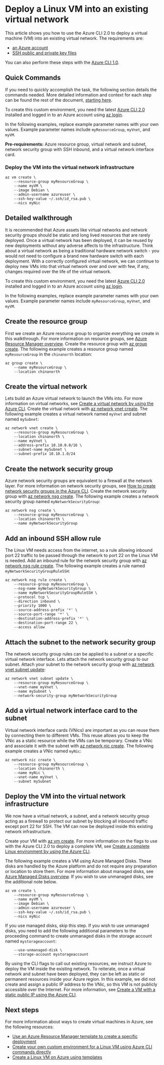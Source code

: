 <!-- not suitable for Mooncake -->

<properties
    pageTitle="Deploy Linux VM into existing network with the Azure CLI 2.0 | Azure"
    description="Learn how to deploy a Linux virtual machine into an existing Virtual Network using the Azure CLI 2.0"
    services="virtual-machines-linux"
    documentationcenter="virtual-machines"
    author="iainfoulds"
    manager="timlt"
    editor=""
    tags="azure-resource-manager" />
<tags
    ms.assetid=""
    ms.service="virtual-machines-linux"
    ms.workload="infrastructure"
    ms.tgt_pltfrm="vm-linux"
    ms.devlang="na"
    ms.topic="article"
    ms.date="01/31/2017"
    wacn.date=""
    ms.author="iainfou" />

# Deploy a Linux VM into an existing virtual network

This article shows you how to use the Azure CLI 2.0 to deploy a virtual machine (VM) into an existing virtual network. The requirements are:

- [an Azure account](/pricing/1rmb-trial/)
- [SSH public and private key files](/documentation/articles/virtual-machines-linux-mac-create-ssh-keys/)

You can also perform these steps with the [Azure CLI 1.0](/documentation/articles/virtual-machines-linux-deploy-linux-vm-into-existing-vnet-using-cli-nodejs/).

## Quick Commands
If you need to quickly accomplish the task, the following section details the  commands needed. More detailed information and context for each step can be found the rest of the document, [starting here](#detailed-walkthrough).

To create this custom environment, you need the latest [Azure CLI 2.0](https://docs.microsoft.com/cli/azure/install-az-cli2) installed and logged in to an Azure account using [az login](https://docs.microsoft.com/cli/azure/#login).

In the following examples, replace example parameter names with your own values. Example parameter names include `myResourceGroup`, `myVnet`, and `myVM`.

**Pre-requirements:** Azure resource group, virtual network and subnet, network security group with SSH inbound, and a virtual network interface card.

### Deploy the VM into the virtual network infrastructure

    az vm create \
        --resource-group myResourceGroup \
        --name myVM \
        --image Debian \
        --admin-username azureuser \
        --ssh-key-value ~/.ssh/id_rsa.pub \
        --nics myNic

## Detailed walkthrough

It is recommended that Azure assets like virtual networks and network security groups should be static and long lived resources that are rarely deployed. Once a virtual network has been deployed, it can be reused by new deployments without any adverse affects to the infrastructure. Think about a virtual network as being a traditional hardware network switch - you would not need to configure a brand new hardware switch with each deployment. With a correctly configured virtual network, we can continue to deploy new VMs into that virtual network over and over with few, if any, changes required over the life of the virtual network.

To create this custom environment, you need the latest [Azure CLI 2.0](https://docs.microsoft.com/cli/azure/install-az-cli2) installed and logged in to an Azure account using [az login](https://docs.microsoft.com/cli/azure/#login).

In the following examples, replace example parameter names with your own values. Example parameter names include `myResourceGroup`, `myVnet`, and `myVM`.

## Create the resource group

First we create an Azure resource group to organize everything we create in this walkthrough. For more information on resource groups, see [Azure Resource Manager overview](/documentation/articles/resource-group-overview/). Create the resource group with [az group create](https://docs.microsoft.com/cli/azure/group#create). The following example creates a resource group named `myResourceGroup` in the `chinanorth` location:

    az group create \
        --name myResourceGroup \
        --location chinanorth

## Create the virtual network

Lets build an Azure virtual network to launch the VMs into. For more information on virtual networks, see [Create a virtual network by using the Azure CLI](/documentation/articles/virtual-networks-create-vnet-arm-cli/). Create the virtual network with [az network vnet create](https://docs.microsoft.com/cli/azure/network/vnet#create). The following example creates a virtual network named `myVnet` and subnet named `mySubnet`:

    az network vnet create \
        --resource-group myResourceGroup \
        --location chinanorth \
        --name myVnet \
        --address-prefix 10.10.0.0/16 \
        --subnet-name mySubnet \
        --subnet-prefix 10.10.1.0/24

## Create the network security group

Azure network security groups are equivalent to a firewall at the network layer. For more information on network security groups, see [How to create network security groups in the Azure CLI](/documentation/articles/virtual-networks-create-nsg-arm-cli/). Create the network security group with [az network nsg create](https://docs.microsoft.com/cli/azure/network/nsg#create). The following example creates a network security group named `myNetworkSecurityGroup`:

    az network nsg create \
        --resource-group myResourceGroup \
        --location chinanorth \
        --name myNetworkSecurityGroup

## Add an inbound SSH allow rule

The Linux VM needs access from the internet, so a rule allowing inbound port 22 traffic to be passed through the network to port 22 on the Linux VM is needed. Add an inbound rule for the network security group with [az network nsg rule create](https://docs.microsoft.com/cli/azure/network/nsg/rule#create). The following example creates a rule named `myNetworkSecurityGroupRuleSSH`:

    az network nsg rule create \
        --resource-group myResourceGroup \
        --nsg-name myNetworkSecurityGroup \
        --name myNetworkSecurityGroupRuleSSH \
        --protocol tcp \
        --direction inbound \
        --priority 1000 \
        --source-address-prefix '*' \
        --source-port-range '*' \
        --destination-address-prefix '*' \
        --destination-port-range 22 \
        --access allow

## Attach the subnet to the network security group

The network security group rules can be applied to a subnet or a specific virtual network interface. Lets attach the network security group to our subnet. Attach your subnet to the network security group with [az network vnet subnet update](https://docs.microsoft.com/cli/azure/network/vnet/subnet#update):

    az network vnet subnet update \
        --resource-group myResourceGroup \
        --vnet-name myVnet \
        --name mySubnet \
        --network-security-group myNetworkSecurityGroup

## Add a virtual network interface card to the subnet

Virtual network interface cards (VNics) are important as you can reuse them by connecting them to different VMs. This reuse allows you to keep the VNic as a static resource while the VMs can be temporary. Create a VNic and associate it with the subnet with [az network nic create](https://docs.microsoft.com/cli/azure/network/nic#create). The following example creates a VNic named `myNic`:

    az network nic create \
        --resource-group myResourceGroup \
        --location chinanorth \
        --name myNic \
        --vnet-name myVnet \
        --subnet mySubnet

## Deploy the VM into the virtual network infrastructure

We now have a virtual network, a subnet, and a network security group acting as a firewall to protect our subnet by blocking all inbound traffic except port 22 for SSH. The VM can now be deployed inside this existing network infrastructure.

Create your VM with [az vm create](https://docs.microsoft.com/cli/azure/vm#create). For more information on the flags to use with the Azure CLI 2.0 to deploy a complete VM, see [Create a complete Linux environment by using the Azure CLI](/documentation/articles/virtual-machines-linux-create-cli-complete/).

The following example creates a VM using Azure Managed Disks. These disks are handled by the Azure platform and do not require any preparation or location to store them. For more information about managed disks, see [Azure Managed Disks overview](/documentation/articles/storage-managed-disks-overview/). If you wish to use unmanaged disks, see the additional note below.

    az vm create \
        --resource-group myResourceGroup \
        --name myVM \
        --image Debian \
        --admin-username azureuser \
        --ssh-key-value ~/.ssh/id_rsa.pub \
        --nics myNic

If you use managed disks, skip this step. If you wish to use unmanaged disks, you need to add the following additional parameters to the proceeding command to create unmanaged disks in the storage account named `mystorageaccount`: 

        --use-unmanaged-disk \
        --storage-account mystorageaccount

By using the CLI flags to call out existing resources, we instruct Azure to deploy the VM inside the existing network. To reiterate, once a virtual network and subnet have been deployed, they can be left as static or permanent resources inside your Azure region. In this example, we did not create and assign a public IP address to the VNic, so this VM is not publicly accessible over the Internet. For more information, see [Create a VM with a static public IP using the Azure CLI](/documentation/articles/virtual-network-deploy-static-pip-arm-cli/).

## Next steps
For more information about ways to create virtual machines in Azure, see the following resources:

* [Use an Azure Resource Manager template to create a specific deployment](/documentation/articles/virtual-machines-linux-cli-deploy-templates/)
* [Create your own custom environment for a Linux VM using Azure CLI commands directly](/documentation/articles/virtual-machines-linux-create-cli-complete/)
* [Create a Linux VM on Azure using templates](/documentation/articles/virtual-machines-linux-create-ssh-secured-vm-from-template/)